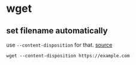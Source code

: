 # wget

## set filename automatically

use `--content-disposition` for that. [source]([url](https://superuser.com/a/301051))

```shell
wget --content-disposition https://example.com
```
